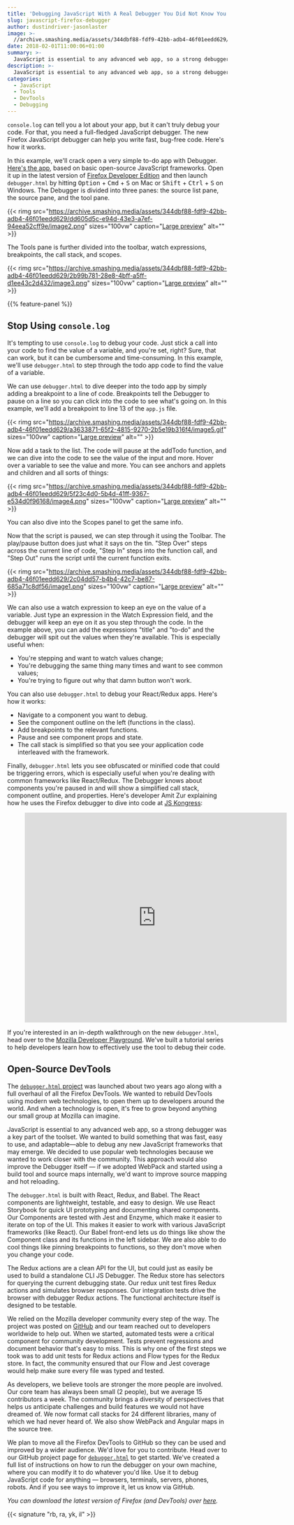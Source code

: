 ```yaml
---
title: 'Debugging JavaScript With A Real Debugger You Did Not Know You Already Have'
slug: javascript-firefox-debugger
author: dustindriver-jasonlaster
image: >-
  //archive.smashing.media/assets/344dbf88-fdf9-42bb-adb4-46f01eedd629/32e7a5f7-6dbb-4a9b-84f3-f36c3f3ccb81/image2.png
date: 2018-02-01T11:00:06+01:00
summary: >-
  JavaScript is essential to any advanced web app, so a strong debugger is a key part of the toolset. In this article, find out how the new Firefox JavaScript debugger can help you write fast, bug-free code.
description: >-
  JavaScript is essential to any advanced web app, so a strong debugger is a key part of the toolset. In this article, find out how the new Firefox JavaScript debugger can help you write fast, bug-free code.
categories:
  - JavaScript
  - Tools
  - DevTools
  - Debugging
---
```

<p><code>console.log</code> can tell you a lot about your app, but it can't truly debug your code. For that, you need a full-fledged JavaScript debugger. The new Firefox JavaScript debugger can help you write fast, bug-free code. Here's how it works.</p>

<p>In this example, we'll crack open a very simple to-do app with Debugger. <a href="https://mozilladevelopers.github.io/sample-todo/01-variables/">Here's the app</a>, based on basic open-source JavaScript frameworks. Open it up in the latest version of <a href="https://www.mozilla.org/firefox/developer/">Firefox Developer Edition</a> and then launch <code>debugger.html</code> by hitting <kbd>Option</kbd> + <kbd>Cmd</kbd> + <kbd>S</kbd> on Mac or <kbd>Shift</kbd> + <kbd>Ctrl</kbd> + <kbd>S</kbd> on Windows. The Debugger is divided into three panes: the source list pane, the source pane, and the tool pane.</p>

{{< rimg src="https://archive.smashing.media/assets/344dbf88-fdf9-42bb-adb4-46f01eedd629/dd605d5c-e94d-43e3-a7ef-94eea52cff9e/image2.png" sizes="100vw" caption="<a href='https://archive.smashing.media/assets/344dbf88-fdf9-42bb-adb4-46f01eedd629/dd605d5c-e94d-43e3-a7ef-94eea52cff9e/image2.png'>Large preview</a>" alt="" >}}

<p>The Tools pane is further divided into the toolbar, watch expressions, breakpoints, the call stack, and scopes.</p>

{{< rimg src="https://archive.smashing.media/assets/344dbf88-fdf9-42bb-adb4-46f01eedd629/2b99b781-28e8-4bff-a5ff-d1ee43c2d432/image3.png" sizes="100vw" caption="<a href='https://archive.smashing.media/assets/344dbf88-fdf9-42bb-adb4-46f01eedd629/2b99b781-28e8-4bff-a5ff-d1ee43c2d432/image3.png'>Large preview</a>" alt="" >}}

{{% feature-panel %}}

## Stop Using <code>console.log</code>

<p>It's tempting to use <code>console.log</code> to debug your code. Just stick a call into your code to find the value of a variable, and you're set, right? Sure, that can work, but it can be cumbersome and time-consuming. In this example, we'll use <code>debugger.html</code> to step through the todo app code to find the value of a variable.</p>

<p>We can use <code>debugger.html</code> to dive deeper into the todo app by simply adding a breakpoint to a line of code. Breakpoints tell the Debugger to pause on a line so you can click into the code to see what's going on. In this example, we'll add a breakpoint to line 13 of the <code>app.js</code> file.</p>

{{< rimg src="https://archive.smashing.media/assets/344dbf88-fdf9-42bb-adb4-46f01eedd629/a3633871-65f2-4815-9270-2b5e19b316f4/image5.gif" sizes="100vw" caption="<a href='https://archive.smashing.media/assets/344dbf88-fdf9-42bb-adb4-46f01eedd629/a3633871-65f2-4815-9270-2b5e19b316f4/image5.gif'>Large preview</a>" alt="" >}}

<p>Now add a task to the list. The code will pause at the addTodo function, and we can dive into the code to see the value of the input and more. Hover over a variable to see the value and more. You can see anchors and applets and children and all sorts of things:</p>

{{< rimg src="https://archive.smashing.media/assets/344dbf88-fdf9-42bb-adb4-46f01eedd629/5f23c4d0-5b4d-41ff-9367-e534d0f96168/image4.png" sizes="100vw" caption="<a href='https://archive.smashing.media/assets/344dbf88-fdf9-42bb-adb4-46f01eedd629/5f23c4d0-5b4d-41ff-9367-e534d0f96168/image4.png'>Large preview</a>" alt="" >}}

<p>You can also dive into the Scopes panel to get the same info.</p>

<p>Now that the script is paused, we can step through it using the Toolbar. The play/pause button does just what it says on the tin. "Step Over" steps across the current line of code, "Step In" steps into the function call, and "Step Out" runs the script until the current function exits.</p>

{{< rimg src="https://archive.smashing.media/assets/344dbf88-fdf9-42bb-adb4-46f01eedd629/2c04dd57-b4b4-42c7-be87-685a71c8df56/image1.png" sizes="100vw" caption="<a href='https://archive.smashing.media/assets/344dbf88-fdf9-42bb-adb4-46f01eedd629/2c04dd57-b4b4-42c7-be87-685a71c8df56/image1.png'>Large preview</a>" alt="" >}}

<p>We can also use a watch expression to keep an eye on the value of a variable. Just type an expression in the Watch Expression field, and the debugger will keep an eye on it as you step through the code. In the example above, you can add the expressions "title" and "to-do" and the debugger will spit out the values when they're available. This is especially useful when:</p>

<ul>
<li>You're stepping and want to watch values change;</li>
<li>You're debugging the same thing many times and want to see common values;</li>
<li>You're trying to figure out why that damn button won't work.</li>
</ul>

<p>You can also use <code>debugger.html</code> to debug your React/Redux apps. Here's how it works:</p>

<ul>
<li>Navigate to a component you want to debug.</li>
<li>See the component outline on the left (functions in the class).</li>
<li>Add breakpoints to the relevant functions.</li>
<li>Pause and see component props and state.</li>
<li>The call stack is simplified so that you see your application code interleaved with the framework.</li>
</ul>

<p>Finally, <code>debugger.html</code> lets you see obfuscated or minified code that could be triggering errors, which is especially useful when you're dealing with common frameworks like React/Redux. The Debugger knows about components you're paused in and will show a simplified call stack, component outline, and properties. Here's developer Amit Zur explaining how he uses the Firefox debugger to dive into code at <a href="https://2017.js-kongress.de/">JS Kongress</a>:</p>

<figure class="video-container"><iframe loading="lazy" src="https://www.youtube.com/embed/Rop3EgPvBMw" width="600" height="480" frameborder="0" webkitallowfullscreen mozallowfullscreen allowfullscreen></iframe></figure>

<p>If you're interested in an in-depth walkthrough on the new <code>debugger.html</code>, head over to the <a href="https://mozilladevelopers.github.io/playground/debugger">Mozilla Developer Playground</a>. We've built a tutorial series to help developers learn how to effectively use the tool to debug their code.</p>

## Open-Source DevTools

<p>The <a href="https://github.com/devtools-html/debugger.html"><code>debugger.html</code> project</a> was launched about two years ago along with a full overhaul of all the Firefox DevTools. We wanted to rebuild DevTools using modern web technologies, to open them up to developers around the world. And when a technology is open, it's free to grow beyond anything our small group at Mozilla can imagine.</p>

<p>JavaScript is essential to any advanced web app, so a strong debugger was a key part of the toolset. We wanted to build something that was fast, easy to use, and adaptable—able to debug any new JavaScript frameworks that may emerge. We decided to use popular web technologies because we wanted to work closer with the community. This approach would also improve the Debugger itself &mdash; if we adopted WebPack and started using a build tool and source maps internally, we'd want to improve source mapping and hot reloading.</p>

<p>The <code>debugger.html</code> is built with React, Redux, and Babel. The React components are lightweight, testable, and easy to design. We use React Storybook for quick UI prototyping and documenting shared components. Our Components are tested with Jest and Enzyme, which make it easier to iterate on top of the UI. This makes it easier to work with various JavaScript frameworks (like React). Our Babel front-end lets us do things like show the Component class and its functions in the left sidebar. We are also able to do cool things like pinning breakpoints to functions, so they don't move when you change your code.</p>

<p>The Redux actions are a clean API for the UI, but could just as easily be used to build a standalone CLI JS Debugger. The Redux store has selectors for querying the current debugging state. Our redux unit test fires Redux actions and simulates browser responses. Our integration tests drive the browser with debugger Redux actions. The functional architecture itself is designed to be testable.</p>

<p>We relied on the Mozilla developer community every step of the way. The project was posted on <a href="https://github.com/devtools-html/debugger.html">GitHub</a> and our team reached out to developers worldwide to help out. When we started, automated tests were a critical component for community development. Tests prevent regressions and document behavior that's easy to miss. This is why one of the first steps we took was to add unit tests for Redux actions and Flow types for the Redux store. In fact, the community ensured that our Flow and Jest coverage would help make sure every file was typed and tested.</p>

<p>As developers, we believe tools are stronger the more people are involved. Our core team has always been small (2 people), but we average 15 contributors a week. The community brings a diversity of perspectives that helps us anticipate challenges and build features we would not have dreamed of. We now format call stacks for 24 different libraries, many of which we had never heard of. We also show WebPack and Angular maps in the source tree.</p>

<p>We plan to move all the Firefox DevTools to GitHub so they can be used and improved by a wider audience. We'd love for you to contribute. Head over to our GitHub project page for <code><a href="https://github.com/devtools-html/debugger.html">debugger.html</a></code> to get started. We've created a full list of instructions on how to run the debugger on your own machine, where you can modify it to do whatever you'd like. Use it to debug JavaScript code for anything &mdash; browsers, terminals, servers, phones, robots. And if you see ways to improve it, let us know via GitHub.</p>

<p><em>You can download the latest version of Firefox (and DevTools) over <a href="https://www.mozilla.org/firefox">here</a>.</em></p>

{{< signature "rb, ra, yk, il" >}}

